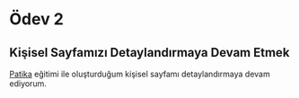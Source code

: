 # Ödev 2
## Kişisel Sayfamızı Detaylandırmaya Devam Etmek
[Patika](Https://patika.dev) eğitimi ile oluşturduğum kişisel sayfamı detaylandırmaya devam ediyorum.